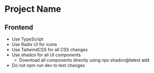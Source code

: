 # Project Name

## Frontend
- Use TypeScript
- Use Radix UI for icons
- Use TailwindCSS for all CSS changes
- Use shadcn for all UI components
  - Download all components directly using npx shadcn@latest add <component-name>
- Do not npm run dev to test changes
